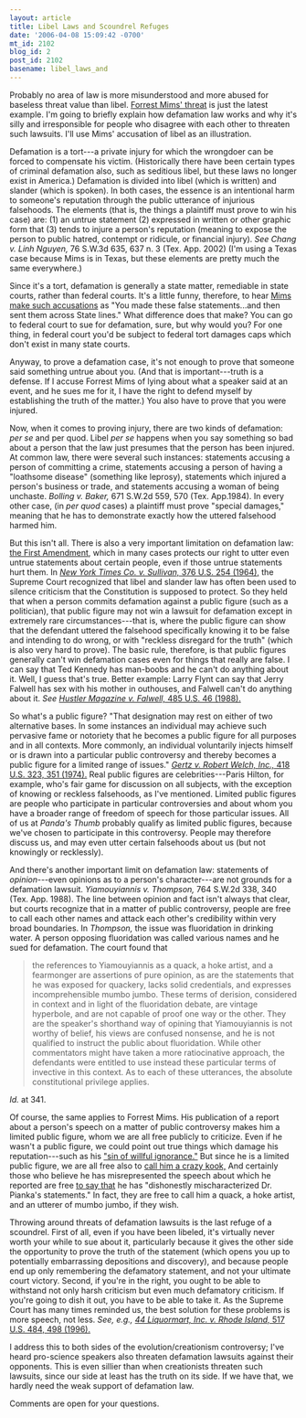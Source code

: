 ```yaml
---
layout: article
title: Libel Laws and Scoundrel Refuges
date: '2006-04-08 15:09:42 -0700'
mt_id: 2102
blog_id: 2
post_id: 2102
basename: libel_laws_and
---
```

Probably no area of law is more misunderstood and more abused for baseless threat value than libel. <a href="http://www.pandasthumb.org/archives/2006/04/forrest_mimss_t.html">Forrest Mims' threat</a> is just the latest example. I'm going to briefly explain how defamation law works and why it's silly and irresponsible for people who disagree with each other to threaten such lawsuits. I'll use Mims' accusation of libel as an illustration.

<!--more-->

Defamation is a tort---a private injury for which the wrongdoer can be forced to compensate his victim. (Historically there have been certain types of criminal defamation also, such as seditious libel, but these laws no longer exist in America.) Defamation is divided into libel (which is written) and slander (which is spoken). In both cases, the essence is an intentional harm to someone's reputation through the public utterance of injurious falsehoods. The elements (that is, the things a plaintiff must prove to win his case) are: (1) an untrue statement (2) expressed in written or other graphic form that (3) tends to injure a person's reputation (meaning to expose the person to public hatred, contempt or ridicule, or financial injury). <i>See Chang v. Linh Nguyen,</i> 76 S.W.3d 635, 637 n. 3 (Tex. App. 2002) (I'm using a Texas case because Mims is in Texas, but these elements are pretty much the same everywhere.)

Since it's a tort, defamation is generally a state matter, remediable in state courts, rather than federal courts. It's a little funny, therefore, to hear <a href="http://scienceblogs.com/pharyngula/2006/04/forrest_mims_a_wannabe_bully.php">Mims make such accusations</a> as "You made these false statements...and then sent them across State lines." What difference does that make? You can go to federal court to sue for defamation, sure, but why would you? For one thing, in federal court you'd be subject to federal tort damages caps which don't exist in many state courts.

Anyway, to prove a defamation case, it's not enough to prove that someone said something untrue about you. (And that is important---truth is a defense. If I accuse Forrest Mims of lying about what a speaker said at an event, and he sues me for it, I have the right to defend myself by establishing the truth of the matter.) You also have to prove that you were injured.

Now, when it comes to proving injury, there are two kinds of defamation: <em>per se</em> and per quod. Libel <em>per se</em> happens when you say something so bad about a person that the law just presumes that the person has been injured. At common law, there were several such instances: statements accusing a person of committing a crime, statements accusing a person of having a "loathsome disease" (something like leprosy), statements which injured a person's business or trade, and statements accusing a woman of being unchaste. <i>Bolling v. Baker,</i> 671 S.W.2d 559, 570 (Tex. App.1984). In every other case, (in <em>per quod</em> cases) a plaintiff must prove "special damages," meaning that he has to demonstrate exactly how the uttered falsehood harmed him. 

But this isn't all. There is also a very important limitation on defamation law: <a href="http://caselaw.lp.findlaw.com/data/constitution/amendment01/">the First Amendment,</a> which in many cases protects our right to utter even untrue statements about certain people, even if those untrue statements hurt them. In <i><a href="http://caselaw.lp.findlaw.com/scripts/getcase.pl?navby=case&court=us&vol=376&page=254">New York Times Co. v. Sullivan,</i> 376 U.S. 254 (1964),</a> the Supreme Court recognized that libel and slander law has often been used to silence criticism that the Constitution is supposed to protect. So they held that when a person commits defamation against a public figure (such as a politician), that public figure may not win a lawsuit for defamation except in extremely rare circumstances---that is, where the public figure can show that the defendant uttered the falsehood specifically knowing it to be false and intending to do wrong, or with "reckless disregard for the truth" (which is also very hard to prove). The basic rule, therefore, is that public figures generally can't win defamation cases even for things that really are false. I can say that Ted Kennedy has man-boobs and he can't do anything about it. Well, I guess that's true. Better example: Larry Flynt can say that Jerry Falwell has sex with his mother in outhouses, and Falwell can't do anything about it. <i>See <a href="http://caselaw.lp.findlaw.com/scripts/getcase.pl?navby=case&court=us&vol=485&page=46">Hustler Magazine v. Falwell,</i> 485 U.S. 46 (1988).</a>

So what's a public figure? "That designation may rest on either of two alternative bases. In some instances an individual may achieve such pervasive fame or notoriety that he becomes a public figure for all purposes and in all contexts. More commonly, an individual voluntarily injects himself or is drawn into a particular public controversy and thereby becomes a public figure for a limited range of issues." <i><a href="http://caselaw.lp.findlaw.com/scripts/getcase.pl?navby=case&court=us&vol=418&page=323#351">Gertz v. Robert Welch, Inc.,</i> 418 U.S. 323, 351 (1974).</a> Real public figures are celebrities---Paris Hilton, for example, who's fair game for discussion on all subjects, with the exception of knowing or reckless falsehoods, as I've mentioned. Limited public figures are people who participate in particular controversies and about whom you have a broader range of freedom of speech for those particular issues. All of us at <i>Panda's Thumb</i> probably qualify as limited public figures, because we've chosen to participate in this controversy. People may therefore discuss us, and may even utter certain falsehoods about us (but not knowingly or recklessly).

And there's another important limit on defamation law: statements of <i>opinion</i>---even opinions as to a person's character---are not grounds for a defamation lawsuit. <i>Yiamouyiannis v. Thompson, </i>764 S.W.2d 338, 340 (Tex. App. 1988). The line between opinion and fact isn't always that clear, but courts recognize that in a matter of public controversy, people are free to call each other names and attack each other's credibility within very broad boundaries. In <i>Thompson,</i> the issue was fluoridation in drinking water. A person opposing fluoridation was called various names and he sued for defamation. The court found that

<blockquote>the references to Yiamouyiannis as a quack, a hoke artist, and a fearmonger are assertions of pure opinion, as are the statements that he was exposed for quackery, lacks solid credentials, and expresses incomprehensible mumbo jumbo. These terms of derision, considered in context and in light of the fluoridation debate, are vintage hyperbole, and are not capable of proof one way or the other. They are the speaker's shorthand way of opining that Yiamouyiannis is not worthy of belief, his views are confused nonsense, and he is not qualified to instruct the public about fluoridation. While other commentators might have taken a more ratiocinative approach, the defendants were entitled to use instead these particular terms of invective in this context. As to each of these utterances, the absolute constitutional privilege applies.</blockquote>

<i>Id.</i> at 341.

Of course, the same applies to Forrest Mims. His publication of a report about a person's speech on a matter of public controversy makes him a limited public figure, whom we are all free publicly to criticize. Even if he wasn't a public figure, we could point out true things which damage his reputation---such as his <a href="http://www.skepticfiles.org/evo2/mims.htm">"sin of willful ignorance."</a> But since he is a limited public figure, we are all free also to <a href="http://www.pandasthumb.org/archives/2006/04/forrest_mims_cr.html">call him a crazy kook,</a> And certainly those who believe he has misrepresented the speech about which he reported are free <a href="http://scienceblogs.com/pharyngula/2006/04/forrest_mims_a_wannabe_bully.php">to say that</a> he has "dishonestly mischaracterized Dr. Pianka's statements." In fact, they are free to call him a quack, a hoke artist, and an utterer of mumbo jumbo, if they wish.

Throwing around threats of defamation lawsuits is the last refuge of a scoundrel. First of all, even if you have been libeled, it's virtually never worth your while to sue about it, particularly because it gives the other side the opportunity to prove the truth of the statement (which opens you up to potentially embarrassing depositions and discovery), and because people end up only remembering the defamatory statement, and not your ultimate court victory. Second, if you're in the right, you ought to be able to withstand not only harsh criticism but even much defamatory criticism. If you're going to dish it out, you have to be able to take it. As the Supreme Court has many times reminded us, the best solution for these problems is more speech, not less.<i> See, e.g., <a href="http://caselaw.lp.findlaw.com/scripts/getcase.pl?navby=case&court=us&vol=517&page=484#498">44 Liquormart, Inc. v. Rhode Island,</i> 517 U.S. 484, 498 (1996).</a>

I address this to both sides of the evolution/creationism controversy; I've heard pro-science speakers also threaten defamation lawsuits against their opponents. This is even sillier than when creationists threaten such lawsuits, since our side at least has the truth on its side. If we have that, we hardly need the weak support of defamation law. 

Comments are open for your questions.
